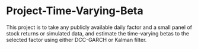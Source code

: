 # Project-Time-Varying-Beta
This project is to take any publicly available daily factor and a small panel of stock returns or simulated data, and estimate the time-varying betas to the selected factor using either DCC-GARCH or Kalman filter.
